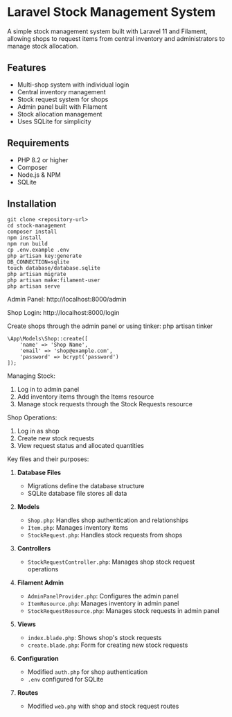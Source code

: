 # Laravel Stock Management System

A simple stock management system built with Laravel 11 and Filament, allowing shops to request items from central inventory and administrators to manage stock allocation.

## Features

- Multi-shop system with individual login
- Central inventory management
- Stock request system for shops
- Admin panel built with Filament
- Stock allocation management
- Uses SQLite for simplicity

## Requirements

- PHP 8.2 or higher
- Composer
- Node.js & NPM
- SQLite

## Installation
```
git clone <repository-url>
cd stock-management
composer install
npm install
npm run build
cp .env.example .env
php artisan key:generate
DB_CONNECTION=sqlite
touch database/database.sqlite
php artisan migrate
php artisan make:filament-user
php artisan serve
```
Admin Panel: http://localhost:8000/admin

Shop Login: http://localhost:8000/login

Create shops through the admin panel or using tinker: php artisan tinker
```
\App\Models\Shop::create([
    'name' => 'Shop Name',
    'email' => 'shop@example.com',
    'password' => bcrypt('password')
]);
```
Managing Stock:
1. Log in to admin panel
2. Add inventory items through the Items resource
3. Manage stock requests through the Stock Requests resource

Shop Operations:
1. Log in as shop
2. Create new stock requests
3. View request status and allocated quantities

Key files and their purposes:

1. **Database Files**
   - Migrations define the database structure
   - SQLite database file stores all data

2. **Models**
   - `Shop.php`: Handles shop authentication and relationships
   - `Item.php`: Manages inventory items
   - `StockRequest.php`: Handles stock requests from shops

3. **Controllers**
   - `StockRequestController.php`: Manages shop stock request operations

4. **Filament Admin**
   - `AdminPanelProvider.php`: Configures the admin panel
   - `ItemResource.php`: Manages inventory in admin panel
   - `StockRequestResource.php`: Manages stock requests in admin panel

5. **Views**
   - `index.blade.php`: Shows shop's stock requests
   - `create.blade.php`: Form for creating new stock requests

6. **Configuration**
   - Modified `auth.php` for shop authentication
   - `.env` configured for SQLite

7. **Routes**
   - Modified `web.php` with shop and stock request routes
